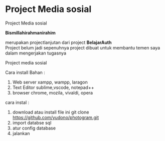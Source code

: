 # Project Media sosial
 Project Media sosial

<b>Bismillahirahmanirahim</b>

merupakan projectlanjutan dari project <b>BelajarAuth</b>
<br/>
Project belum jadi sepenuhnya
project dibuat untuk membantu temen saya dalam mengerjakan tugasnya

Project media sosial

Cara install
Bahan :
1. Web server
   xampp, wampp, laragon
2. Text Editor
   sublime,vscode, notepad++
3. browser
   chrome, mozila, vivaldi, opera
   
cara instal :

1. download atau install file ini git clone https://github.com/yudono/photogram.git
2. import databse sql
3. atur config database
4. jalankan
